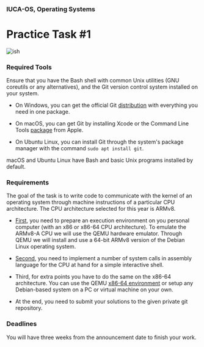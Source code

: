 ### IUCA-OS, Operating Systems
# Practice Task #1

![ish](http://i.imgur.com/hUwm2PG.gif)

### Required Tools

Ensure that you have the Bash shell with common Unix utilities (GNU coreutils or
any alternatives), and the Git version control system installed on your system.

* On Windows, you can get the official Git
  [distribution](https://git-scm.com/downloads) with everything you need in one
  package.

* On macOS, you can get Git by installing Xcode or the Command Line Tools
  [package](https://developer.apple.com/opensource) from Apple.

* On Ubuntu Linux, you can install Git through the system's package manager with
  the command `sudo apt install git`.

macOS and Ubuntu Linux have Bash and basic Unix programs installed by default.

### Requirements

The goal of the task is to write code to communicate with the kernel of an
operating system through machine instructions of a particular CPU architecture.
The CPU architecture selected for this year is ARMv8.

* [First](https://github.com/iucau/iuca-os/tree/master/Practice%201/debian/arm64),
  you need to prepare an execution environment on you personal computer (with an
  x86 or x86-64 CPU architecture). To emulate the ARMv8-A CPU we will use the
  QEMU hardware emulator. Through QEMU we will install and use a 64-bit ARMv8
  version of the Debian Linux operating system.

* [Second](https://github.com/iucau/iuca-os/tree/master/Practice%201/ish), you
  need to implement a number of system calls in assembly language for the CPU at
  hand for a simple interactive shell.

* Third, for extra points you have to do the same on the x86-64 architecture. You
  can use the QEMU [x86-64 environment](https://github.com/iucau/iuca-os/tree/master/Practice%201/debian/amd64)
  or setup any Debian-based system on a PC or virtual machine on your own.

* At the end, you need to submit your solutions to the given private git repository.

### Deadlines

You will have three weeks from the announcement date to finish your work.
